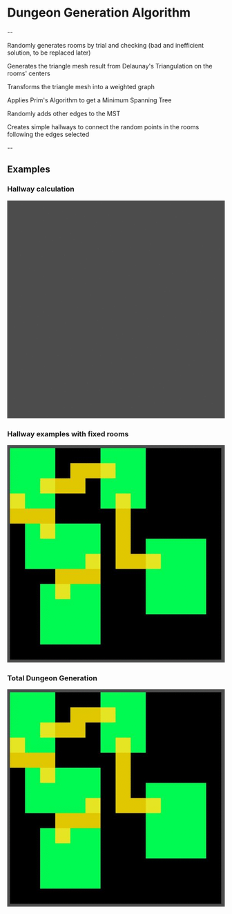 # Dungeon Generation Algorithm

--

Randomly generates rooms by trial and checking (bad and inefficient solution, to be replaced later)

Generates the triangle mesh result from Delaunay's Triangulation on the rooms' centers

Transforms the triangle mesh into a weighted graph

Applies Prim's Algorithm to get a Minimum Spanning Tree

Randomly adds other edges to the MST

Creates simple hallways to connect the random points in the rooms following the edges selected

--


## Examples

### Hallway calculation
![example.gif](others/example.gif)

### Hallway examples with fixed rooms
![example2.gif](others/example2.gif)

### Total Dungeon Generation
![example3.gif](others/example2.gif)